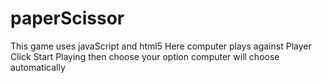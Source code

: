 # paperScissor
This game uses javaScript and html5 
Here computer plays against Player
Click Start Playing then choose your option 
computer will choose automatically
